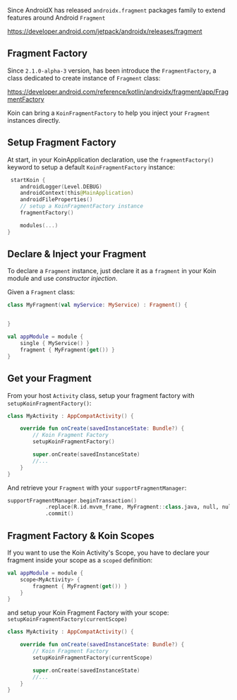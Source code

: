 
Since AndroidX has released `androidx.fragment` packages family to extend features around Android `Fragment`

https://developer.android.com/jetpack/androidx/releases/fragment

## Fragment Factory

Since `2.1.0-alpha-3` version, has been introduce the `FragmentFactory`, a class dedicated to create instance of `Fragment` class:

https://developer.android.com/reference/kotlin/androidx/fragment/app/FragmentFactory

Koin can bring a `KoinFragmentFactory` to help you inject your `Fragment` instances directly.

## Setup Fragment Factory

At start, in your KoinApplication declaration, use the `fragmentFactory()` keyword to setup a default `KoinFragmentFactory` instance:

```kotlin
 startKoin {
    androidLogger(Level.DEBUG)
    androidContext(this@MainApplication)
    androidFileProperties()
    // setup a KoinFragmentFactory instance
    fragmentFactory()

    modules(...)
}
```

## Declare & Inject your Fragment

To declare a `Fragment` instance, just declare it as a `fragment` in your Koin module and use *constructor injection*.

Given a `Fragment` class:

```kotlin
class MyFragment(val myService: MyService) : Fragment() {


}
```

```kotlin
val appModule = module {
    single { MyService() }
    fragment { MyFragment(get()) }
}
```

## Get your Fragment

From your host `Activity` class, setup your fragment factory with `setupKoinFragmentFactory()`:

```kotlin
class MyActivity : AppCompatActivity() {

    override fun onCreate(savedInstanceState: Bundle?) {
        // Koin Fragment Factory
        setupKoinFragmentFactory()

        super.onCreate(savedInstanceState)
        //...
    }
}
```

And retrieve your `Fragment` with your `supportFragmentManager`:

```kotlin
supportFragmentManager.beginTransaction()
            .replace(R.id.mvvm_frame, MyFragment::class.java, null, null)
            .commit()
```


## Fragment Factory & Koin Scopes

If you want to use the Koin Activity's Scope, you have to declare your fragment inside your scope as a `scoped` definition:

```kotlin
val appModule = module {
    scope<MyActivity> {
        fragment { MyFragment(get()) }
    }
}
```

and setup your Koin Fragment Factory with your scope: `setupKoinFragmentFactory(currentScope)`

```kotlin
class MyActivity : AppCompatActivity() {

    override fun onCreate(savedInstanceState: Bundle?) {
        // Koin Fragment Factory
        setupKoinFragmentFactory(currentScope)

        super.onCreate(savedInstanceState)
        //...
    }
}
```

